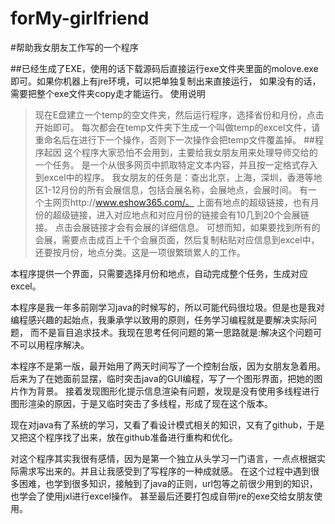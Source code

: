 forMy-girlfriend
================

#帮助我女朋友工作写的一个程序

##已经生成了EXE，使用的话下载源码后直接运行exe文件夹里面的molove.exe即可。如果你机器上有jre环境，可以把单独复制出来直接运行，
如果没有的话，需要把整个exe文件夹copy走才能运行。
使用说明
> 现在E盘建立一个temp的空文件夹，然后运行程序，选择省份和月份，点击开始即可。
> 每次都会在temp文件夹下生成一个叫做temp的excel文件，请重命名后在进行下一个操作，否则下一次操作会把temp文件覆盖掉。
##程序起因
这个程序大家恐怕不会用到，主要给我女朋友用来处理导师交给的一个任务。
是一个从很多网页中抓取特定文本内容，并且按一定格式存入到excel中的程序。
我女朋友的任务是：查出北京，上海，深圳，香港等地区1-12月份的所有会展信息，包括会展名称，会展地点，会展时间。
有一个主网页http://www.eshow365.com/。 上面有地点的超级链接，也有月份的超级链接，进入对应地点和对应月份的链接会有10几到20个会展链接。
点击会展链接才会有会展的详细信息。
可想而知，如果要找到所有的会展，需要点击成百上千个会展页面，然后复制粘贴对应信息到excel中，还要按月份，地点分类。这是一项很繁琐累人的工作。

本程序提供一个界面，只需要选择月份和地点，自动完成整个任务，生成对应excel。


本程序是我一年多前刚学习java的时候写的，所以可能代码很垃圾。但是也是我对编程感兴趣的起始点，我秉承学以致用的原则，任务学习编程就是要解决实际问题，
而不是盲目追求技术。我现在思考任何问题的第一思路就是:解决这个问题可不可以用程序解决。

本程序不是第一版，最开始用了两天时间写了一个控制台版，因为女朋友急着用。
后来为了在她面前显摆，临时突击java的GUI编程，写了一个图形界面，把她的图片作为背景。
接着发现图形化提示信息渲染有问题，发现是没有使用多线程进行图形渲染的原因，于是又临时突击了多线程，形成了现在这个版本。

现在对java有了系统的学习，又看了看设计模式相关的知识，又有了github，于是又把这个程序找了出来，放在github准备进行重构和优化。


对这个程序其实我很有感情，因为是第一个独立从头学习一门语言，一点点根据实际需求写出来的。并且让我感受到了写程序的一种成就感。
在这个过程中遇到很多困难，也学到很多知识，接触到了java的正则，url包等之前很少用到的知识，也学会了使用jxl进行excel操作。
甚至最后还要打包成自带jre的exe交给女朋友使用。
